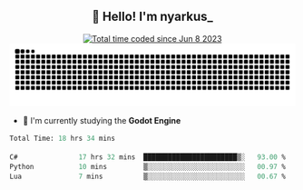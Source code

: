 <h2 align="center">👋 Hello! I'm nyarkus_</h2>
<p align="center">
  <a href="https://wakatime.com/@8f9aa332-6725-4e00-a5d9-b2317a4b74a6">
    <img src="https://wakatime.com/badge/user/8f9aa332-6725-4e00-a5d9-b2317a4b74a6.svg" alt="Total time coded since Jun 8 2023" />
  </a>
  <br>
  <img src = "https://github.com/nyarkus/nyarkus/blob/output/github-snake-dark.svg">
</p>

<!--- - 🔭 I’m currently working at [Eternal Beta](https://github.com/Kacianoki/Eternal-Beta) -->
<!--- 💬 Ask me about **nothing :<**-->
- 🌱 I'm currently studying the **Godot Engine**

<!--START_SECTION:waka-->

```fs
Total Time: 18 hrs 34 mins

C#               17 hrs 32 mins  ███████████████████████▒░   93.00 %
Python           10 mins         ▒░░░░░░░░░░░░░░░░░░░░░░░░   00.97 %
Lua              7 mins          ▒░░░░░░░░░░░░░░░░░░░░░░░░   00.67 %
```

<!--END_SECTION:waka-->

